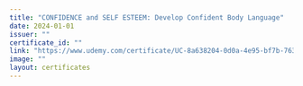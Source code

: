 ```yaml
---
title: "CONFIDENCE and SELF ESTEEM: Develop Confident Body Language"
date: 2024-01-01
issuer: ""
certificate_id: ""
link: "https://www.udemy.com/certificate/UC-8a638204-0d0a-4e95-bf7b-763f448664d4/"
image: ""
layout: certificates
---
```

